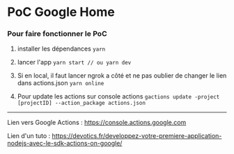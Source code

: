# PoC Google Home

### Pour faire fonctionner le PoC

1. installer les dépendances
`yarn`

2. lancer l'app
`yarn start // ou yarn dev`

3. Si en local, il faut lancer ngrok a côté et ne pas oublier de changer le lien dans actions.json
`yarn online`

4. Pour update les actions sur console actions
`gactions update -project [projectID] --action_package actions.json`

---

Lien vers Google Actions : https://console.actions.google.com

Lien d'un tuto : https://devotics.fr/developpez-votre-premiere-application-nodejs-avec-le-sdk-actions-on-google/
